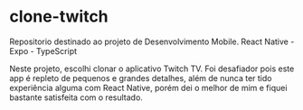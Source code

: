 # clone-twitch
Repositorio destinado ao projeto de Desenvolvimento Mobile.
React Native - Expo - TypeScript

Neste projeto, escolhi clonar o aplicativo Twitch TV. Foi desafiador pois este app é repleto de pequenos e grandes detalhes, além de nunca ter tido experiência alguma com React Native, porém dei o melhor de mim e fiquei bastante satisfeita com o resultado. 

